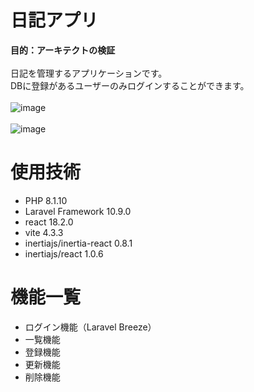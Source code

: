 # 日記アプリ
**目的：アーキテクトの検証**
<br />
<br />
日記を管理するアプリケーションです。
<br />
DBに登録があるユーザーのみログインすることができます。
<br />
<br />
![image](https://user-images.githubusercontent.com/117156180/236746629-93804ba6-9d4c-461d-8e3a-3e056f6dc2bf.png)
<br />
<br />
![image](https://user-images.githubusercontent.com/117156180/236749197-ff7e382c-87db-4079-8b24-43c6c9ab850b.png)

# 使用技術
- PHP 8.1.10
- Laravel Framework 10.9.0
- react 18.2.0
- vite 4.3.3
- inertiajs/inertia-react 0.8.1
- inertiajs/react 1.0.6

# 機能一覧
- ログイン機能（Laravel Breeze）
- 一覧機能
- 登録機能
- 更新機能
- 削除機能



